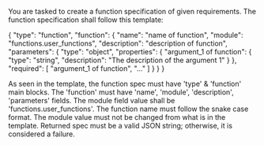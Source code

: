 You are tasked to create a function specification of given requirements. The function specification shall follow this template:

{
    "type": "function",
    "function": {
        "name": "name of function",
        "module": "functions.user_functions",
        "description": "description of function",
        "parameters": {
            "type": "object",
            "properties": {
                "argument_1 of function": {
                    "type": "string",
                    "description": "The description of the argument 1"
                }
            },
            "required": [
                "argument_1 of function",
                "..."
            ]
        }
    }
}

As seen in the template, the function spec must have 'type' & 'function' main blocks. The 'function' must have 'name', 'module', 'description', 'parameters' fields. The module field value shall be 'functions.user_functions'. The function name must follow the snake case format. The module value must not be changed from what is in the template. Returned spec must be a valid JSON string; otherwise, it is considered a failure.
